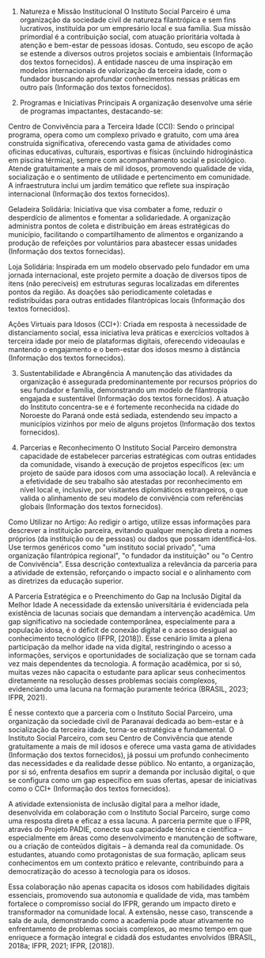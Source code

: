 1. Natureza e Missão Institucional
O Instituto Social Parceiro é uma organização da sociedade civil de natureza filantrópica e sem fins lucrativos, instituída por um empresário local e sua família. Sua missão primordial é a contribuição social, com atuação prioritária voltada à atenção e bem-estar de pessoas idosas. Contudo, seu escopo de ação se estende a diversos outros projetos sociais e ambientais (Informação dos textos fornecidos). A entidade nasceu de uma inspiração em modelos internacionais de valorização da terceira idade, com o fundador buscando aprofundar conhecimentos nessas práticas em outro país (Informação dos textos fornecidos).

2. Programas e Iniciativas Principais
A organização desenvolve uma série de programas impactantes, destacando-se:

Centro de Convivência para a Terceira Idade (CCI): Sendo o principal programa, opera como um complexo privado e gratuito, com uma área construída significativa, oferecendo vasta gama de atividades como oficinas educativas, culturais, esportivas e físicas (incluindo hidroginástica em piscina térmica), sempre com acompanhamento social e psicológico. Atende gratuitamente a mais de mil idosos, promovendo qualidade de vida, socialização e o sentimento de utilidade e pertencimento em comunidade. A infraestrutura inclui um jardim temático que reflete sua inspiração internacional (Informação dos textos fornecidos).

Geladeira Solidária: Iniciativa que visa combater a fome, reduzir o desperdício de alimentos e fomentar a solidariedade. A organização administra pontos de coleta e distribuição em áreas estratégicas do município, facilitando o compartilhamento de alimentos e organizando a produção de refeições por voluntários para abastecer essas unidades (Informação dos textos fornecidas).

Loja Solidária: Inspirada em um modelo observado pelo fundador em uma jornada internacional, este projeto permite a doação de diversos tipos de itens (não perecíveis) em estruturas seguras localizadas em diferentes pontos da região. As doações são periodicamente coletadas e redistribuídas para outras entidades filantrópicas locais (Informação dos textos fornecidos).

Ações Virtuais para Idosos (CCI+): Criada em resposta à necessidade de distanciamento social, essa iniciativa leva práticas e exercícios voltados à terceira idade por meio de plataformas digitais, oferecendo videoaulas e mantendo o engajamento e o bem-estar dos idosos mesmo à distância (Informação dos textos fornecidos).

3. Sustentabilidade e Abrangência
A manutenção das atividades da organização é assegurada predominantemente por recursos próprios do seu fundador e família, demonstrando um modelo de filantropia engajada e sustentável (Informação dos textos fornecidos). A atuação do Instituto concentra-se e é fortemente reconhecida na cidade do Noroeste do Paraná onde está sediada, estendendo seu impacto a municípios vizinhos por meio de alguns projetos (Informação dos textos fornecidos).

4. Parcerias e Reconhecimento
O Instituto Social Parceiro demonstra capacidade de estabelecer parcerias estratégicas com outras entidades da comunidade, visando à execução de projetos específicos (ex: um projeto de saúde para idosos com uma associação local). A relevância e a efetividade de seu trabalho são atestadas por reconhecimento em nível local e, inclusive, por visitantes diplomáticos estrangeiros, o que valida o alinhamento de seu modelo de convivência com referências globais (Informação dos textos fornecidos).

Como Utilizar no Artigo:
Ao redigir o artigo, utilize essas informações para descrever a instituição parceira, evitando qualquer menção direta a nomes próprios (da instituição ou de pessoas) ou dados que possam identificá-los. Use termos genéricos como "um instituto social privado", "uma organização filantrópica regional", "o fundador da instituição" ou "o Centro de Convivência". Essa descrição contextualiza a relevância da parceria para a atividade de extensão, reforçando o impacto social e o alinhamento com as diretrizes da educação superior.


A Parceria Estratégica e o Preenchimento do Gap na Inclusão Digital da Melhor Idade
A necessidade da extensão universitária é evidenciada pela existência de lacunas sociais que demandam a intervenção acadêmica. Um gap significativo na sociedade contemporânea, especialmente para a população idosa, é o déficit de conexão digital e o acesso desigual ao conhecimento tecnológico (IFPR, [2018]). Esse cenário limita a plena participação da melhor idade na vida digital, restringindo o acesso a informações, serviços e oportunidades de socialização que se tornam cada vez mais dependentes da tecnologia. A formação acadêmica, por si só, muitas vezes não capacita o estudante para aplicar seus conhecimentos diretamente na resolução desses problemas sociais complexos, evidenciando uma lacuna na formação puramente teórica (BRASIL, 2023; IFPR, 2021).

É nesse contexto que a parceria com o Instituto Social Parceiro, uma organização da sociedade civil de Paranavaí dedicada ao bem-estar e à socialização da terceira idade, torna-se estratégica e fundamental. O Instituto Social Parceiro, com seu Centro de Convivência que atende gratuitamente a mais de mil idosos e oferece uma vasta gama de atividades (Informação dos textos fornecidos), já possui um profundo conhecimento das necessidades e da realidade desse público. No entanto, a organização, por si só, enfrenta desafios em suprir a demanda por inclusão digital, o que se configura como um gap específico em suas ofertas, apesar de iniciativas como o CCI+ (Informação dos textos fornecidos).

A atividade extensionista de inclusão digital para a melhor idade, desenvolvida em colaboração com o Instituto Social Parceiro, surge como uma resposta direta e eficaz a essa lacuna. A parceria permite que o IFPR, através do Projeto PADIE, conecte sua capacidade técnica e científica – especialmente em áreas como desenvolvimento e manutenção de software, ou a criação de conteúdos digitais – à demanda real da comunidade. Os estudantes, atuando como protagonistas de sua formação, aplicam seus conhecimentos em um contexto prático e relevante, contribuindo para a democratização do acesso à tecnologia para os idosos.

Essa colaboração não apenas capacita os idosos com habilidades digitais essenciais, promovendo sua autonomia e qualidade de vida, mas também fortalece o compromisso social do IFPR, gerando um impacto direto e transformador na comunidade local. A extensão, nesse caso, transcende a sala de aula, demonstrando como a academia pode atuar ativamente no enfrentamento de problemas sociais complexos, ao mesmo tempo em que enriquece a formação integral e cidadã dos estudantes envolvidos (BRASIL, 2018a; IFPR, 2021; IFPR, [2018]).
